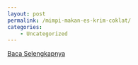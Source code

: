```yaml
---
layout: post
permalink: /mimpi-makan-es-krim-coklat/
categories:
    - Uncategorized
---
```


[Baca Selengkapnya](/03)